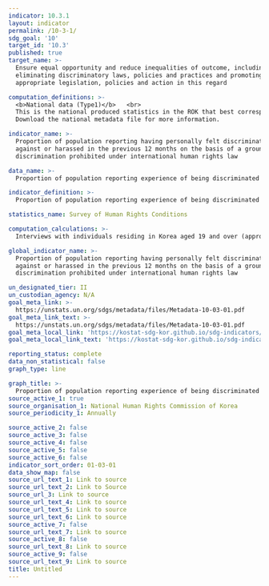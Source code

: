 ```yaml
---
indicator: 10.3.1
layout: indicator
permalink: /10-3-1/
sdg_goal: '10'
target_id: '10.3'
published: true
target_name: >-
  Ensure equal opportunity and reduce inequalities of outcome, including by
  eliminating discriminatory laws, policies and practices and promoting
  appropriate legislation, policies and action in this regard

computation_definitions: >-
  <b>National data (Type1)</b>   <br>
  This is the national produced statistics in the ROK that best corresponds to the definition of UN SDGs indicators. <br>
  Download the national metadata file for more information.

indicator_name: >-
  Proportion of population reporting having personally felt discriminated
  against or harassed in the previous 12 months on the basis of a ground of
  discrimination prohibited under international human rights law

data_name: >-
  Proportion of population reporting experience of being discriminated against in the previous 12 months

indicator_definition: >-
  Proportion of population reporting experience of being discriminated against on the ground of sex, religion, disability, age, etc., in the previous 12 months

statistics_name: Survey of Human Rights Conditions

computation_calculations: >-
  Interviews with individuals residing in Korea aged 19 and over (approximately 10,000 households) 

global_indicator_name: >-
  Proportion of population reporting having personally felt discriminated
  against or harassed in the previous 12 months on the basis of a ground of
  discrimination prohibited under international human rights law

un_designated_tier: II
un_custodian_agency: N/A
goal_meta_link: >-
  https://unstats.un.org/sdgs/metadata/files/Metadata-10-03-01.pdf   
goal_meta_link_text: >-
  https://unstats.un.org/sdgs/metadata/files/Metadata-10-03-01.pdf   
goal_meta_local_link: 'https://kostat-sdg-kor.github.io/sdg-indicators/public/data/Metadata-10-03-01_ENG.pdf'
goal_meta_local_link_text: 'https://kostat-sdg-kor.github.io/sdg-indicators/public/data/Metadata-10-03-01_ENG.pdf'

reporting_status: complete
data_non_statistical: false
graph_type: line

graph_title: >-
  Proportion of population reporting experience of being discriminated against in the previous 12 months
source_active_1: true
source_organisation_1: National Human Rights Commission of Korea
source_periodicity_1: Annually 

source_active_2: false
source_active_3: false
source_active_4: false
source_active_5: false
source_active_6: false
indicator_sort_order: 01-03-01
data_show_map: false
source_url_text_1: Link to source
source_url_text_2: Link to Source
source_url_3: Link to source
source_url_text_4: Link to source
source_url_text_5: Link to source
source_url_text_6: Link to source
source_active_7: false
source_url_text_7: Link to source
source_active_8: false
source_url_text_8: Link to source
source_active_9: false
source_url_text_9: Link to source
title: Untitled
---
```

